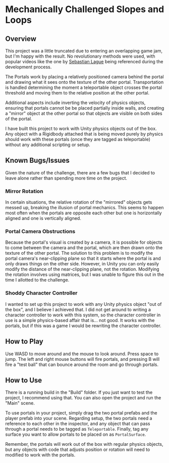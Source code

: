 # Mechanically Challenged Slopes and Loops

## Overview
This project was a little truncated due to entering an overlapping game jam, but I'm happy with the result. No revolutionary methods were used, with popular videos like the one by [Sebastian Lague](https://www.youtube.com/watch?v=cWpFZbjtSQg) being referenced during the development process.

The Portals work by placing a relatively positioned camera behind the portal and drawing what it sees onto the texture of the other portal. Transportation is handled determining the moment a teleportable object crosses the portal threshold and moving them to the relative position at the other portal.

Additional aspects include inverting the velocity of physics objects, ensuring that portals cannot be be placed partially inside walls, and creating a "mirror" object at the other portal so that objects are visible on both sides of the portal.

I have built this project to work with Unity physics objects out of the box. Any object with a Rigidbody attached that is being moved purely by physics should work with these portals (once they are tagged as teleportable) without any additional scripting or setup.

## Known Bugs/Issues
Given the nature of the challenge, there are a few bugs that I decided to leave alone rather than spending more time on the project.

### Mirror Rotation
In certain situations, the relative rotation of the "mirrored" objects gets messed up, breaking the illusion of portal mechanics. This seems to happen most often when the portals are opposite each other but one is horizontally aligned and one is vertically aligned.

### Portal Camera Obstructions
Because the portal's visual is created by a camera, it is possible for objects to come between the camera and the portal, which are then drawn onto the texture of the other portal. The solution to this problem is to modify the portal camera's near-clipping plane so that it starts where the portal is and only draws things on the other side. However, in Unity you can only easily modify the distance of the near-clipping plane, not the rotation. Modifying the rotation involves using matrices, but I was unable to figure this out in the time I allotted to the challenge.

### Shoddy Character Controller
I wanted to set up this project to work with any Unity physics object "out of the box", and I believe I achieved that. I did not get around to writing a character controller to work with this system, so the character controller in use is a simple physics-based affair that is... not good. It works with the portals, but if this was a game I would be rewriting the character controller.

## How to Play

Use WASD to move around and the mouse to look around. Press space to jump. The left and right mouse buttons will fire portals, and pressing B will fire a "test ball" that can bounce around the room and go through portals.

## How to Use

There is a running build in the "Build" folder. If you just want to test the project, I recommend using that. You can also open the project and run the "Main" scene.

To use portals in your project, simply drag the two portal prefabs and the player prefab into your scene. Regarding setup, the two portals need a reference to each other in the inspector, and any object that can pass through a portal needs to be tagged as `Teleportable`. Finally, tag any surface you want to allow portals to be placed on as `PortalSurface`.

Remember, the portals will work out of the box with regular physics objects, but any objects with code that adjusts position or rotation will need to modified to work with the portals.
